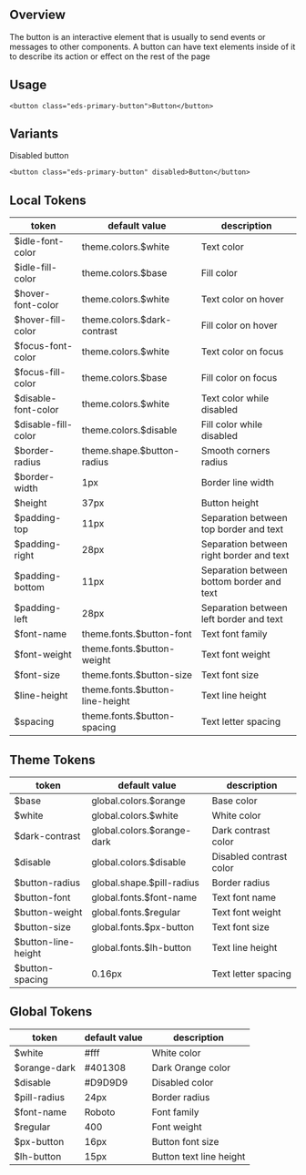 ## Overview

The button is an interactive element that is usually to send events or messages to other components.
A button can have text elements inside of it to describe its action or effect on the rest of the page

## Usage

```interactive
<button class="eds-primary-button">Button</button>
```

## Variants

Disabled button

```interactive
<button class="eds-primary-button" disabled>Button</button>
```

## Local Tokens

| token              | default value                     | description                                  |
| ------------------ | --------------------------------- | -------------------------------------------- |
| $idle-font-color   | theme.colors.$white               | Text color                                   |
| $idle-fill-color   | theme.colors.$base                | Fill color                                   |
| $hover-font-color  | theme.colors.$white               | Text color on hover                          |
| $hover-fill-color  | theme.colors.$dark-contrast       | Fill color on hover                          |
| $focus-font-color  | theme.colors.$white               | Text color on focus                          |
| $focus-fill-color  | theme.colors.$base                | Fill color on focus                          |
| $disable-font-color| theme.colors.$white               | Text color while disabled                    |
| $disable-fill-color| theme.colors.$disable             | Fill color while disabled                    |
| $border-radius     | theme.shape.$button-radius        | Smooth corners radius                        |
| $border-width      | 1px                               | Border line width                            |
| $height            | 37px                              | Button height                                |
| $padding-top       | 11px                              | Separation between top border and text       |
| $padding-right     | 28px                              | Separation between right border and text     |
| $padding-bottom    | 11px                              | Separation between bottom border and text    |
| $padding-left      | 28px                              | Separation between left border and text      |
| $font-name         | theme.fonts.$button-font          | Text font family                             |
| $font-weight       | theme.fonts.$button-weight        | Text font weight                             |
| $font-size         | theme.fonts.$button-size          | Text font size                               |
| $line-height       | theme.fonts.$button-line-height   | Text line height                             |
| $spacing           | theme.fonts.$button-spacing       | Text letter spacing                          |


## Theme Tokens
| token                 | default value                      | description            |
| --------------------- | ---------------------------------- | ---------------------- |
| $base                 | global.colors.$orange              | Base color             |
| $white                | global.colors.$white               | White color            |
| $dark-contrast        | global.colors.$orange-dark         | Dark contrast color    |
| $disable              | global.colors.$disable             | Disabled contrast color|
| $button-radius        | global.shape.$pill-radius          | Border radius          |
| $button-font          | global.fonts.$font-name            | Text font name         |
| $button-weight        | global.fonts.$regular              | Text font weight       |
| $button-size          | global.fonts.$px-button            | Text font size         |
| $button-line-height   | global.fonts.$lh-button            | Text line height       |
| $button-spacing       | 0.16px                             | Text letter spacing    |


## Global Tokens
| token         | default value | description             |
| ------------- | ------------- | ----------------------- |
| $white        | #fff          | White color             |
| $orange-dark  | #401308       | Dark Orange color       |
| $disable      | #D9D9D9       | Disabled color          |
| $pill-radius  | 24px          | Border radius           |
| $font-name    | Roboto        | Font family             |
| $regular      | 400           | Font weight             |
| $px-button    | 16px          | Button font size        |
| $lh-button    | 15px          | Button text line height |

